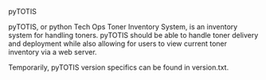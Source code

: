pyTOTIS

pyTOTIS, or python Tech Ops Toner Inventory System, is an inventory system for
handling toners. pyTOTIS should be able to handle toner delivery and deployment while
also allowing for users to view current toner inventory via a web server.

Temporarily, pyTOTIS version specifics can be found in version.txt.
